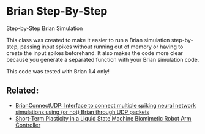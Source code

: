 # Brian Step-By-Step
Step-by-Step Brian Simulation
    
This class was created to make it easier to run a Brian simulation step-by-step, passing input spikes without running out of memory or having to create the input spikes beforehand. It also makes the code more clear because you generate a separated function with your Brian simulation code.
    
This code was tested with Brian 1.4 only!

## Related:
- [BrianConnectUDP: Interface to connect multiple spiking neural network simulations using (or not) Brian through UDP packets](https://github.com/ricardodeazambuja/BrianConnectUDP)
- [Short-Term Plasticity in a Liquid State Machine Biomimetic Robot Arm Controller](https://github.com/ricardodeazambuja/IJCNN2017)
